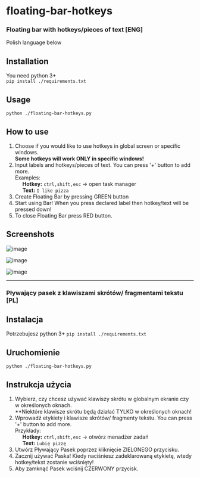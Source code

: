 # floating-bar-hotkeys

### Floating bar with hotkeys/pieces of text [ENG]
Polish language below

## Installation
You need python 3+ </br>
`pip install ./requirements.txt`

## Usage
`python ./floating-bar-hotkeys.py`

## How to use

1. Choose if you would like to use hotkeys in global screen or specific windows. <br/>**Some hotkeys will work ONLY in specific windows!**
2. Input labels and hotkeys/pieces of text. You can press '+' button to add more.
<br/>Examples:
 </br>&nbsp;&nbsp;&nbsp;&nbsp; **Hotkey:**  `ctrl,shift,esc` -> open task manager
 </br>&nbsp;&nbsp;&nbsp;&nbsp; **Text:**  `I like pizza`
3. Create Floating Bar by pressing GREEN button
4. Start using Bar! When you press declared label then hotkey/text will be pressed down!
5. To close Floating Bar press RED button.

## Screenshots

![image](https://user-images.githubusercontent.com/57834846/213604541-48275a54-3531-449a-b1c6-7453eeb5792f.png)

![image](https://user-images.githubusercontent.com/57834846/213604678-9d5405ad-a9ed-4f04-9231-21614d7d7507.png)

![image](https://user-images.githubusercontent.com/57834846/213604739-991c6de0-b1ce-4c18-8036-2e6fe5292745.png)

***

### Pływający pasek z klawiszami skrótów/ fragmentami tekstu [PL]

## Instalacja
Potrzebujesz python 3+
`pip install ./requirements.txt`

## Uruchomienie
`python ./floating-bar-hotkeys.py`

## Instrukcja użycia

1. Wybierz, czy chcesz używać klawiszy skrótu w globalnym ekranie czy w określonych oknach. <br/>**Niektóre klawisze skrótu będą działać TYLKO w określonych oknach!
2. Wprowadź etykiety i klawisze skrótów/ fragmenty tekstu. You can press '+' button to add more.
<br/>Przykłady:
 </br>&nbsp;&nbsp;&nbsp;&nbsp; **Hotkey:**  `ctrl,shift,esc` -> otwórz menadżer zadań
 </br>&nbsp;&nbsp;&nbsp;&nbsp; **Text:**  `Lubię pizzę`
3. Utwórz Pływający Pasek poprzez kliknięcie ZIELONEGO przycisku.
4. Zacznij używać Paska! Kiedy naciśniesz zadeklarowaną etykietę, wtedy hotkey/tekst zostanie wciśnięty!
5. Aby zamknąć Pasek wciśnij CZERWONY przycisk.
